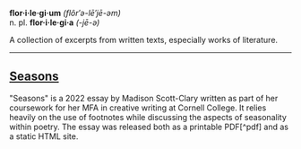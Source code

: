 ---
---

**flor·i·le·gi·um**  *(flôr′ə-lē′jē-əm)*  
n. pl. **flor·i·le·gi·a** *(-jē-ə)*

A collection of excerpts from written texts, especially works of literature.

-----

## [Seasons](/seasons)

"Seasons" is a 2022 essay by Madison Scott-Clary written as part of her coursework for her MFA in creative writing at Cornell College. It relies heavily on the use of footnotes while discussing the aspects of seasonality within poetry. The essay was released both as a printable PDF[^pdf] and as a static HTML site.
